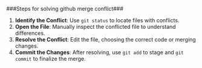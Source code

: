 ###Steps for solving github merge conflict###

1. **Identify the Conflict**: Use `git status` to locate files with conflicts.
2. **Open the File**: Manually inspect the conflicted file to understand differences.
3. **Resolve the Conflict**: Edit the file, choosing the correct code or merging changes.
4. **Commit the Changes**: After resolving, use `git add` to stage and `git commit` to finalize the merge.

